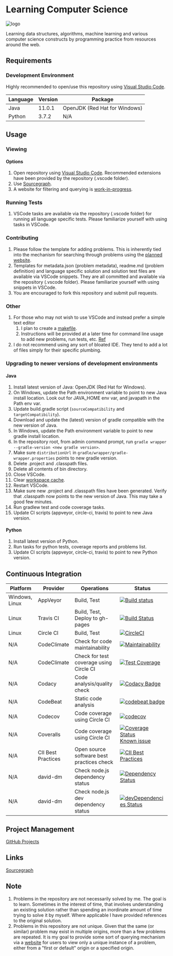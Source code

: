 # Learning Computer Science

![logo](https://github.com/manastalukdar/learning-computer-science/blob/master/resources/images/logo/Logo%20LCS%20color/logo%20LCS%20color%20low%20res.png?raw=true)

Learning data structures, algorithms, machine learning and various computer science constructs by programming practice from resources around the web.

## Requirements

### Development Environment

Highly recommended to open/use this repository using [Visual Studio Code](https://code.visualstudio.com/).

| Language |  Version | Package
| ---------|----------|---------
| Java | 11.0.1 | OpenJDK (Red Hat for Windows)
| Python | 3.7.2 | N/A

## Usage

### Viewing

#### Options

1. Open repository using [Visual Studio Code](https://code.visualstudio.com/). Recommended extensions have been provided by the repository (.vscode folder).
1. Use [Sourcegraph](https://sourcegraph.com/github.com/manastalukdar/learning-computer-science/).
1. A website for filtering and querying is [work-in-progress](https://github.com/manastalukdar/learning-computer-science/projects/1).

### Running Tests

1. VSCode tasks are available via the repository (.vscode folder) for running all language specific tests. Please familiarize yourself with using tasks in VSCode.

### Contributing

1. Please follow the template for adding problems. This is inherently tied into the mechanism for searching through problems using the [planned website](https://github.com/manastalukdar/learning-computer-science/projects/1).
1. Templates for metadata.json (problem metadata), readme.md (problem definition) and language specific solution and solution test files are available via VSCode snippets. They are all committed and available via the repository (.vscode folder). Please familiarize yourself with using snippets in VSCode.
1. You are encouraged to fork this repository and submit pull requests.

### Other

1. For those who may not wish to use VSCode and instead prefer a simple text editor
    1. I plan to create a [makefile](https://github.com/manastalukdar/learning-computer-science/issues/50).
    1. Instructions will be provided at a later time for command line usage to add new problems, run tests, etc. [Ref](https://github.com/manastalukdar/learning-computer-science/issues/51)
1. I do not recommend using any sort of bloated IDE. They tend to add a lot of files simply for their specific plumbing.

### Upgrading to newer versions of development environments

#### Java

1. Install latest version of Java: OpenJDK (Red Hat for Windows).
1. On Windows, update the Path environment variable to point to new Java install location. Look out for JAVA_HOME env var, and javapath in the Path env var.
1. Update build.gradle script (`sourceCompatibility` and `targetCompatibility`).
1. Download and update the (latest) version of gradle compatible with the new version of Java.
1. In Windows, update the Path environment variable to point to new gradle install location.
1. In the repository root, from admin command prompt, run `gradle wrapper --gradle-version <new gradle version>`.
1. Make sure `distributionUrl` in `gradle/wrapper/gradle-wrapper.properties` points to new gradle version.
1. Delete .project and .classpath files.
1. Delete all contents of bin directory.
1. Close VSCode.
1. Clear [workspace cache](https://github.com/Microsoft/vscode-java-debug/blob/master/Troubleshooting.md#try).
1. Restart VSCode.
1. Make sure new .project and .classpath files have been generated. Verify that .classpath now points to the new version of Java. This may take a good few minutes.
1. Run gradlew test and code coverage tasks.
1. Update CI scripts (appveyor, circle-ci, travis) to point to new Java version.

#### Python

1. Install latest version of Python.
1. Run tasks for python tests, coverage reports and problems list.
1. Update CI scripts (appveyor, circle-ci, travis) to point to new Python version.

## Continuous Integration

| Platform | Provider | Operations | Status |
|----------|----------|------------|--------|
| Windows, Linux | AppVeyor | Build, Test | [![Build status](https://ci.appveyor.com/api/projects/status/y9qup8owf4e53m8h?svg=true)](https://ci.appveyor.com/project/manastalukdar/learning-computer-science) |
| Linux | Travis CI | Build, Test, Deploy to gh-pages | [![Build Status](https://travis-ci.org/manastalukdar/learning-computer-science.svg?branch=master)](https://travis-ci.org/manastalukdar/learning-computer-science) |
| Linux | Circle CI | Build, Test | [![CircleCI](https://circleci.com/gh/manastalukdar/learning-computer-science/tree/master.svg?style=svg)](https://circleci.com/gh/manastalukdar/learning-computer-science/tree/master) |
| N/A | CodeClimate | Check for code maintainability | [![Maintainability](https://api.codeclimate.com/v1/badges/2ece575493d263e8b83c/maintainability)](https://codeclimate.com/github/manastalukdar/learning-computer-science/maintainability) |
| N/A | CodeClimate | Check for test coverage using Circle CI | [![Test Coverage](https://api.codeclimate.com/v1/badges/2ece575493d263e8b83c/test_coverage)](https://codeclimate.com/github/manastalukdar/learning-computer-science/test_coverage) |
| N/A | Codacy | Code analysis/quality check | [![Codacy Badge](https://api.codacy.com/project/badge/Grade/93f9326796aa44a3a9eac1fe9c13cc24)](https://www.codacy.com/app/manastalukdar/learning-computer-science?utm_source=github.com&amp;utm_medium=referral&amp;utm_content=manastalukdar/learning-computer-science&amp;utm_campaign=Badge_Grade) |
| N/A | CodeBeat | Static code analysis | [![codebeat badge](https://codebeat.co/badges/882b6622-7bc2-4923-97b2-a053057d3a45)](https://codebeat.co/projects/github-com-manastalukdar-learning-computer-science-master) |
| N/A | Codecov | Code coverage using Circle CI | [![codecov](https://codecov.io/gh/manastalukdar/learning-computer-science/branch/master/graph/badge.svg)](https://codecov.io/gh/manastalukdar/learning-computer-science) |
| N/A | Coveralls | Code coverage using Circle CI | [![Coverage Status](https://coveralls.io/repos/github/manastalukdar/learning-computer-science/badge.svg?branch=master)](https://coveralls.io/github/manastalukdar/learning-computer-science?branch=master) [Known issue](https://github.com/manastalukdar/learning-computer-science/issues/35)|
| N/A | CII Best Practices | Open source software best practices check | [![CII Best Practices](https://bestpractices.coreinfrastructure.org/projects/1761/badge)](https://bestpractices.coreinfrastructure.org/projects/1761) |
| N/A | david-dm | Check node.js dependency status | [![Dependency Status](https://david-dm.org/manastalukdar/learning-computer-science.svg)](https://david-dm.org/manastalukdar/learning-computer-science?path=website-ng) |
| N/A | david-dm | Check node.js dev dependency status | [![devDependencies Status](https://david-dm.org/manastalukdar/learning-computer-science/dev-status.svg?path=website-ng)](https://david-dm.org/manastalukdar/learning-computer-science?path=website-ng&type=dev) |

<!-- waffle
ZenHub -->

## Project Management

[GitHub Projects](https://github.com/manastalukdar/learning-computer-science/projects)

## Links

[Sourcegraph](https://sourcegraph.com/github.com/manastalukdar/learning-computer-science/)

## Note

1. Problems in the repository are not necessarily solved by me. The goal is to learn. Sometimes in the interest of time, that involves understanding an existing solution rather than spending an inordinate amount of time trying to solve it by myself. Where applicable I have provided references to the original solution.
1. Problems in this repository are not unique. Given that the same (or similar) problem may exist in multiple origins, more than a few problems are repeated. It is my goal to provide some sort of querying mechanism via a [website](https://github.com/manastalukdar/learning-computer-science/projects/1) for users to view only a unique instance of a problem, either from a "first or default" origin or a specified origin.
